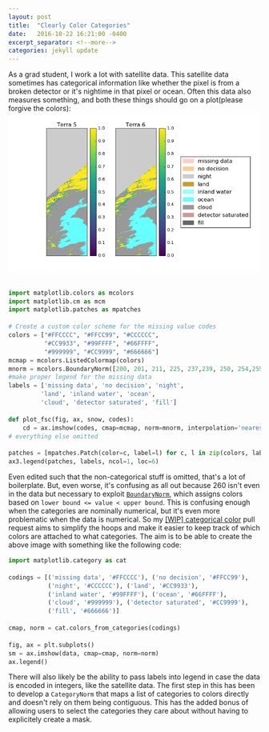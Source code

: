 ```yaml
---
layout: post
title:  "Clearly Color Categories"
date:   2016-10-22 16:21:00 -0400
excerpt_separator: <!--more-->
categories: jekyll update
---
```


As a grad student, I work a lot with satellite data. This satellite data sometimes has categorical information like whether 
the pixel is from a broken detector or it's nightime in that pixel or ocean. Often this data also measures something, 
and both these things should go on a plot(please forgive the colors):
![img](/assets/figs/stas.png)
<!--more-->
```Python

import matplotlib.colors as mcolors
import matplotlib.cm as mcm
import matplotlib.patches as mpatches

# Create a custom color scheme for the missing value codes
colors = ["#FFCCCC", "#FFCC99", "#CCCCCC", 
          "#CC9933", "#99FFFF", "#66FFFF", 
          "#999999", "#CC9999", "#666666"]
mcmap = mcolors.ListedColormap(colors)
mnorm = mcolors.BoundaryNorm([200, 201, 211, 225, 237,239, 250, 254,255, 260], mcmap.N)
#make proper legend for the missing data
labels = ['missing data', 'no decision', 'night', 
         'land', 'inland water', 'ocean', 
         'cloud', 'detector saturated', 'fill']
         
def plot_fsc(fig, ax, snow, codes):
    cd = ax.imshow(codes, cmap=mcmap, norm=mnorm, interpolation='nearest')
# everything else omitted

patches = [mpatches.Patch(color=c, label=l) for c, l in zip(colors, labels)]
ax3.legend(patches, labels, ncol=1, loc=6)
```
Even edited such that the non-categorical stuff is omitted, that's a lot of boilerplate. But, even worse, it's confusing 
as all out because 260 isn't even in the data but necessary to exploit
[`BoundaryNorm`](http://matplotlib.org/api/colors_api.html?highlight=boundarynorm#matplotlib.colors.BoundaryNorm), which 
assigns colors based on `lower bound <= value < upper bound`. This is confusing enough when the categories are nominally numerical, but it's even more problematic when the data is numerical. So my [[WIP] categorical color](https://github.com/matplotlib/matplotlib/pull/6934) pull request aims to simplify the hoops and make it easier to keep track of which colors are attached to what categories. The aim is to be able to create the above image with something like the following code:
```Python
import matplotlib.category as cat

codings = [('missing data', '#FFCCCC'), ('no decision', '#FFCC99'),
           ('night', '#CCCCCC'), ('land', '#CC9933'), 
           ('inland water', '#99FFFF'), ('ocean', '#66FFFF'),
           ('cloud', '#999999'), ('detector saturated', '#CC9999'),
           ('fill', '#666666')]
           
cmap, norm = cat.colors_from_categories(codings)

fig, ax = plt.subplots()
sm = ax.imshow(data, cmap=cmap, norm=norm)
ax.legend()
```
There will also likely be the ability to pass labels into legend in case the data is encoded in integers, like the satellite data. The first step in this has been to develop a `CategoryNorm` that maps a list of categories to colors directly and doesn't rely on them being contiguous. This has the added bonus of allowing users to select the categories they care about without having to explicitely create a mask.
